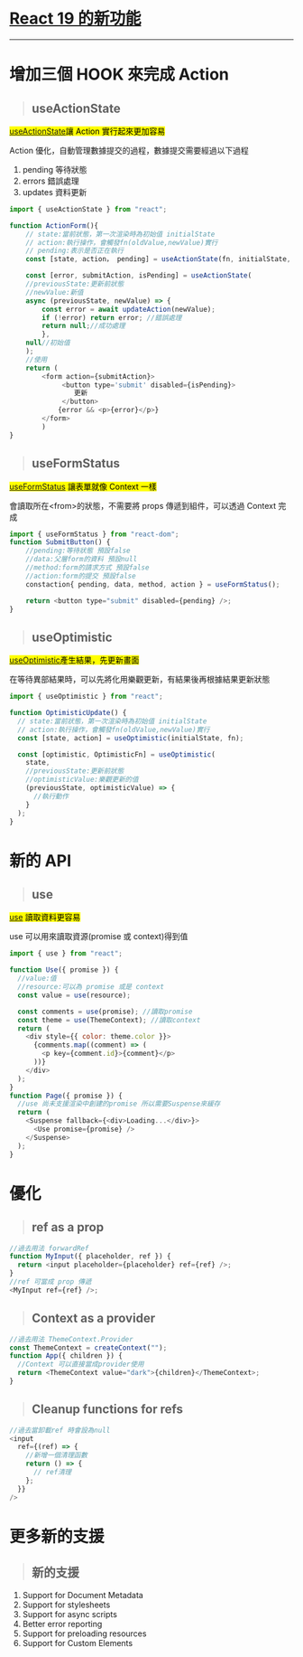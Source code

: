 # [React 19 的新功能](https://react.dev/blog/2024/04/25/react-19)

---

# 增加三個 HOOK 來完成 Action

> ## useActionState

<mark>[useActionState](https://react.dev/reference/react/useActionState)讓 Action 實行起來更加容易</mark>

Action 優化，自動管理數據提交的過程，數據提交需要經過以下過程

1.  pending 等待狀態
1.  errors 錯誤處理
1.  updates 資料更新

```javascript
import { useActionState } from "react";

function ActionForm(){
    // state:當前狀態，第一次渲染時為初始值 initialState
    // action:執行操作，會觸發fn(oldValue,newValue)實行
    // pending:表示是否正在執行
    const [state, action， pending] = useActionState(fn, initialState, permalink?);

    const [error, submitAction, isPending] = useActionState(
    //previousState:更新前狀態
    //newValue:新值
    async (previousState, newValue) => {
        const error = await updateAction(newValue);
        if (!error) return error; //錯誤處理
        return null;//成功處理
        },
    null//初始值
    );
    //使用
    return (
        <form action={submitAction}>
             <button type='submit' disabled={isPending}>
                更新
             </button>
            {error && <p>{error}</p>}
        </form>
        )
}
```

> ## useFormStatus

<mark>[useFormStatus](https://react.dev/reference/react-dom/hooks/useFormStatus) 讓表單就像 Context 一樣</mark>

會讀取所在\<from>的狀態，不需要將 props 傳遞到組件，可以透過 Context 完成

```javascript
import { useFormStatus } from "react-dom";
function SubmitButton() {
    //pending:等待狀態 預設false
    //data:父層form的資料 預設null
    //method:form的請求方式 預設false
    //action:form的提交 預設false
    constaction{ pending, data, method, action } = useFormStatus();

    return <button type="submit" disabled={pending} />;
}
```

> ## useOptimistic

<mark>[useOptimistic](https://react.dev/reference/react/useOptimistic)產生結果，先更新畫面</mark>

在等待異部結果時，可以先將化用樂觀更新，有結果後再根據結果更新狀態

```javascript
import { useOptimistic } from "react";

function OptimisticUpdate() {
  // state:當前狀態，第一次渲染時為初始值 initialState
  // action:執行操作，會觸發fn(oldValue,newValue)實行
  const [state, action] = useOptimistic(initialState, fn);

  const [optimistic, OptimisticFn] = useOptimistic(
    state,
    //previousState:更新前狀態
    //optimisticValue:樂觀更新的值
    (previousState, optimisticValue) => {
      //執行動作
    }
  );
}
```

# 新的 API

> ## use

<mark>[use](https://react.dev/reference/react/use) 讀取資料更容易</mark>

use 可以用來讀取資源(promise 或 context)得到值

```javascript
import { use } from "react";

function Use({ promise }) {
  //value:值
  //resource:可以為 promise 或是 context
  const value = use(resource);

  const comments = use(promise); //讀取promise
  const theme = use(ThemeContext); //讀取context
  return (
    <div style={{ color: theme.color }}>
      {comments.map((comment) => (
        <p key={comment.id}>{comment}</p>
      ))}
    </div>
  );
}
function Page({ promise }) {
  //use 尚未支援渲染中創建的promise 所以需要Suspense來緩存
  return (
    <Suspense fallback={<div>Loading...</div>}>
      <Use promise={promise} />
    </Suspense>
  );
}
```

# 優化

> ## ref as a prop

```javascript
//過去用法 forwardRef
function MyInput({ placeholder, ref }) {
  return <input placeholder={placeholder} ref={ref} />;
}
//ref 可當成 prop 傳遞
<MyInput ref={ref} />;
```

> ## Context as a provider

```ts
//過去用法 ThemeContext.Provider
const ThemeContext = createContext("");
function App({ children }) {
  //Context 可以直接當成provider使用
  return <ThemeContext value="dark">{children}</ThemeContext>;
}
```

> ## Cleanup functions for refs

```javascript
//過去當卸載ref 時會設為null
<input
  ref={(ref) => {
    //新增一個清理函數
    return () => {
      // ref清理
    };
  }}
/>
```

# 更多新的支援

> ## 新的支援

1. Support for Document Metadata
1. Support for stylesheets
1. Support for async scripts
1. Better error reporting
1. Support for preloading resources
1. Support for Custom Elements
